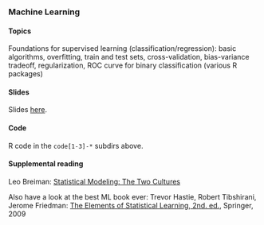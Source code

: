 
### Machine Learning


#### Topics

Foundations for supervised learning (classification/regression): basic algorithms, overfitting, train and test sets, cross-validation, bias-variance tradeoff, regularization, ROC curve for binary classification (various R packages)


#### Slides

Slides [here](https://drive.google.com/open?id=1wyP4X99opP8xAKR0WbzFWulEJjeGhmI0gxPSjRI7CLY).


#### Code

R code in the `code[1-3]-*` subdirs above.


#### Supplemental reading

Leo Breiman: [Statistical Modeling: The Two Cultures](https://projecteuclid.org/download/pdf_1/euclid.ss/1009213726)

Also have a look at the best ML book ever: Trevor Hastie, Robert Tibshirani, Jerome Friedman: [The Elements of Statistical Learning, 2nd. ed.](http://statweb.stanford.edu/~tibs/ElemStatLearn/printings/ESLII_print10.pdf), Springer, 2009



